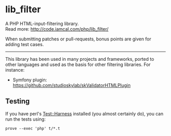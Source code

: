 lib_filter
==========

A PHP HTML-input-filtering library.<br />
Read more: http://code.iamcal.com/php/lib_filter/

When submitting patches or pull-requests, bonus points are given for adding test cases.


---

This library has been used in many projects and frameworks, ported to other languages and 
used as the basis for other filtering libraries. For instance:

* Symfony plugin: https://github.com/studioskylab/skValidatorHTMLPlugin


## Testing

If you have perl's <a href="http://search.cpan.org/dist/Test-Harness/">Test::Harness</a> installed (you almost certainly do), you can 
run the tests using:

    prove --exec 'php' t/*.t
